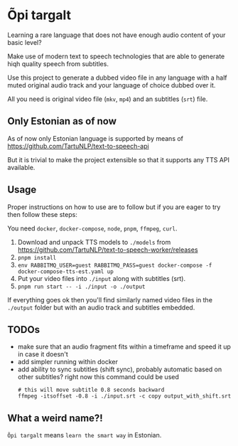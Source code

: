 # Õpi targalt

Learning a rare language that does not have enough audio content of your basic level?

Make use of modern text to speech technologies that are able to generate hiqh quality speech from subtitles.

Use this project to generate a dubbed video file in any language with a half muted original audio track and your language of choice dubbed over it.

All you need is original video file (`mkv`, `mp4`) and an subtitles (`srt`) file.

## Only Estonian as of now

As of now only Estonian language is supported by means of https://github.com/TartuNLP/text-to-speech-api

But it is trivial to make the project extensible so that it supports any TTS API available.

## Usage

Proper instructions on how to use are to follow but if you are eager to try then follow these steps:

You need `docker`, `docker-compose`, `node`, `pnpm`, `ffmpeg`, `curl`.

1. Download and unpack TTS models to `./models` from https://github.com/TartuNLP/text-to-speech-worker/releases
2. `pnpm install`
3. `env RABBITMQ_USER=guest RABBITMQ_PASS=guest docker-compose -f docker-compose-tts-est.yaml up`
4. Put your video files into `./input` along with subtitles (srt).
5. `pnpm run start -- -i ./input -o ./output`

If everything goes ok then you'll find similarly named video files in the `./output` folder but with an audio track and subtitles embedded.

## TODOs

- make sure that an audio fragment fits within a timeframe and speed it up in case it doesn't
- add simpler running within docker
- add ability to sync subtitles (shift sync), probably automatic based on other subtitles?
  right now this command could be used
  ```
  # this will move subtitle 0.8 seconds backward
  ffmpeg -itsoffset -0.8 -i ./input.srt -c copy output_with_shift.srt
  ```

## What a weird name?!

`Õpi targalt` means `learn the smart way` in Estonian.
